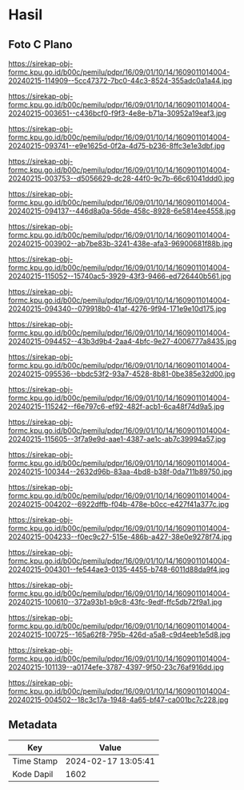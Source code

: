 # Hasil

## Foto C Plano

https://sirekap-obj-formc.kpu.go.id/b00c/pemilu/pdpr/16/09/01/10/14/1609011014004-20240215-114909--5cc47372-7bc0-44c3-8524-355adc0a1a44.jpg

https://sirekap-obj-formc.kpu.go.id/b00c/pemilu/pdpr/16/09/01/10/14/1609011014004-20240215-003651--c436bcf0-f9f3-4e8e-b71a-30952a19eaf3.jpg

https://sirekap-obj-formc.kpu.go.id/b00c/pemilu/pdpr/16/09/01/10/14/1609011014004-20240215-093741--e9e1625d-0f2a-4d75-b236-8ffc3e1e3dbf.jpg

https://sirekap-obj-formc.kpu.go.id/b00c/pemilu/pdpr/16/09/01/10/14/1609011014004-20240215-003753--d5056629-dc28-44f0-9c7b-66c61041ddd0.jpg

https://sirekap-obj-formc.kpu.go.id/b00c/pemilu/pdpr/16/09/01/10/14/1609011014004-20240215-094137--446d8a0a-56de-458c-8928-6e5814ee4558.jpg

https://sirekap-obj-formc.kpu.go.id/b00c/pemilu/pdpr/16/09/01/10/14/1609011014004-20240215-003902--ab7be83b-3241-438e-afa3-96900681f88b.jpg

https://sirekap-obj-formc.kpu.go.id/b00c/pemilu/pdpr/16/09/01/10/14/1609011014004-20240215-115052--15740ac5-3929-43f3-9466-ed726440b561.jpg

https://sirekap-obj-formc.kpu.go.id/b00c/pemilu/pdpr/16/09/01/10/14/1609011014004-20240215-094340--079918b0-41af-4276-9f94-171e9e10d175.jpg

https://sirekap-obj-formc.kpu.go.id/b00c/pemilu/pdpr/16/09/01/10/14/1609011014004-20240215-094452--43b3d9b4-2aa4-4bfc-9e27-4006777a8435.jpg

https://sirekap-obj-formc.kpu.go.id/b00c/pemilu/pdpr/16/09/01/10/14/1609011014004-20240215-095536--bbdc53f2-93a7-4528-8b81-0be385e32d00.jpg

https://sirekap-obj-formc.kpu.go.id/b00c/pemilu/pdpr/16/09/01/10/14/1609011014004-20240215-115242--f6e797c6-ef92-482f-acb1-6ca48f74d9a5.jpg

https://sirekap-obj-formc.kpu.go.id/b00c/pemilu/pdpr/16/09/01/10/14/1609011014004-20240215-115605--3f7a9e9d-aae1-4387-ae1c-ab7c39994a57.jpg

https://sirekap-obj-formc.kpu.go.id/b00c/pemilu/pdpr/16/09/01/10/14/1609011014004-20240215-100344--2632d96b-83aa-4bd8-b38f-0da711b89750.jpg

https://sirekap-obj-formc.kpu.go.id/b00c/pemilu/pdpr/16/09/01/10/14/1609011014004-20240215-004202--6922dffb-f04b-478e-b0cc-e427f41a377c.jpg

https://sirekap-obj-formc.kpu.go.id/b00c/pemilu/pdpr/16/09/01/10/14/1609011014004-20240215-004233--f0ec9c27-515e-486b-a427-38e0e9278f74.jpg

https://sirekap-obj-formc.kpu.go.id/b00c/pemilu/pdpr/16/09/01/10/14/1609011014004-20240215-004301--fe544ae3-0135-4455-b748-6011d88da9f4.jpg

https://sirekap-obj-formc.kpu.go.id/b00c/pemilu/pdpr/16/09/01/10/14/1609011014004-20240215-100610--372a93b1-b9c8-43fc-9edf-ffc5db72f9a1.jpg

https://sirekap-obj-formc.kpu.go.id/b00c/pemilu/pdpr/16/09/01/10/14/1609011014004-20240215-100725--165a62f8-795b-426d-a5a8-c9d4eeb1e5d8.jpg

https://sirekap-obj-formc.kpu.go.id/b00c/pemilu/pdpr/16/09/01/10/14/1609011014004-20240215-101139--a0174efe-3787-4397-9f50-23c76af916dd.jpg

https://sirekap-obj-formc.kpu.go.id/b00c/pemilu/pdpr/16/09/01/10/14/1609011014004-20240215-004502--18c3c17a-1948-4a65-bf47-ca001bc7c228.jpg


## Metadata

| Key        | Value               |
| ---------- | ------------------- |
| Time Stamp | 2024-02-17 13:05:41 |
| Kode Dapil | 1602                |



